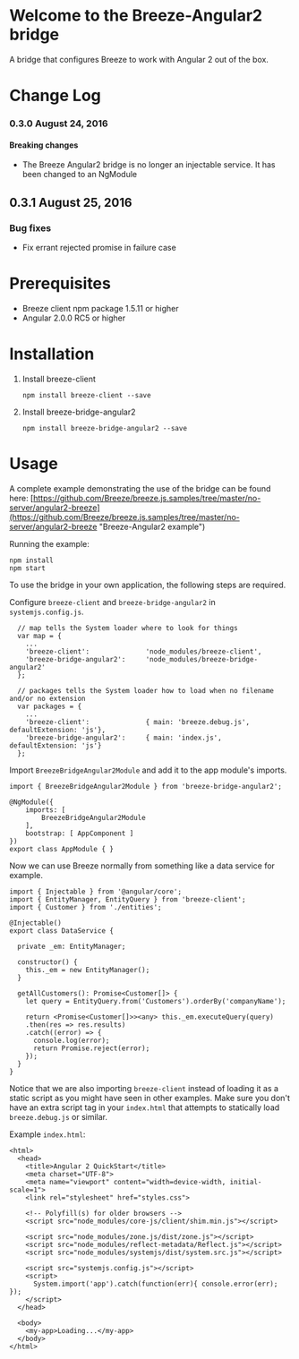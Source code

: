 # Welcome to the Breeze-Angular2 bridge #

A bridge that configures Breeze to work with Angular 2 out of the box.

# Change Log #

### 0.3.0 August 24, 2016 ###

#### Breaking changes ####
- The Breeze Angular2 bridge is no longer an injectable service. It has been changed to an NgModule

## 0.3.1 August 25, 2016

### Bug fixes ###
- Fix errant rejected promise in failure case

# Prerequisites #

- Breeze client npm package 1.5.11 or higher
- Angular 2.0.0 RC5 or higher

# Installation #

1. Install breeze-client

	`npm install breeze-client --save`

2. Install breeze-bridge-angular2

	`npm install breeze-bridge-angular2 --save`

# Usage #

A complete example demonstrating the use of the bridge can be found here: [https://github.com/Breeze/breeze.js.samples/tree/master/no-server/angular2-breeze](https://github.com/Breeze/breeze.js.samples/tree/master/no-server/angular2-breeze "Breeze-Angular2 example")

Running the example:

	npm install
	npm start

To use the bridge in your own application, the following steps are required.

Configure `breeze-client` and `breeze-bridge-angular2` in `systemjs.config.js`.

```
  // map tells the System loader where to look for things
  var map = {
    ...
    'breeze-client':              'node_modules/breeze-client',
    'breeze-bridge-angular2':     'node_modules/breeze-bridge-angular2'
  };

  // packages tells the System loader how to load when no filename and/or no extension
  var packages = {
    ...
    'breeze-client':              { main: 'breeze.debug.js', defaultExtension: 'js'},
    'breeze-bridge-angular2':     { main: 'index.js', defaultExtension: 'js'}
  };
```

Import `BreezeBridgeAngular2Module` and add it to the app module's imports.

```
import { BreezeBridgeAngular2Module } from 'breeze-bridge-angular2';
```

```
@NgModule({
    imports: [
        BreezeBridgeAngular2Module
    ],
    bootstrap: [ AppComponent ]
})
export class AppModule { }
```

Now we can use Breeze normally from something like a data service for example.

```
import { Injectable } from '@angular/core';
import { EntityManager, EntityQuery } from 'breeze-client';
import { Customer } from './entities';

@Injectable()
export class DataService {

  private _em: EntityManager;

  constructor() {
    this._em = new EntityManager();
  }

  getAllCustomers(): Promise<Customer[]> {
    let query = EntityQuery.from('Customers').orderBy('companyName');

    return <Promise<Customer[]>><any> this._em.executeQuery(query)
    .then(res => res.results)
    .catch((error) => {
      console.log(error);
      return Promise.reject(error);
    });
  }
}
```

Notice that we are also importing `breeze-client` instead of loading it as a static script as you might have seen in other examples. Make sure you don't have an extra script tag in your `index.html` that attempts to statically load `breeze.debug.js` or similar.

Example `index.html`:
```
<html>
  <head>
    <title>Angular 2 QuickStart</title>
    <meta charset="UTF-8">
    <meta name="viewport" content="width=device-width, initial-scale=1">
    <link rel="stylesheet" href="styles.css">

    <!-- Polyfill(s) for older browsers -->
    <script src="node_modules/core-js/client/shim.min.js"></script>

    <script src="node_modules/zone.js/dist/zone.js"></script>
    <script src="node_modules/reflect-metadata/Reflect.js"></script>
    <script src="node_modules/systemjs/dist/system.src.js"></script>

    <script src="systemjs.config.js"></script>
    <script>
      System.import('app').catch(function(err){ console.error(err); });
    </script>
  </head>

  <body>
    <my-app>Loading...</my-app>
  </body>
</html>
```
